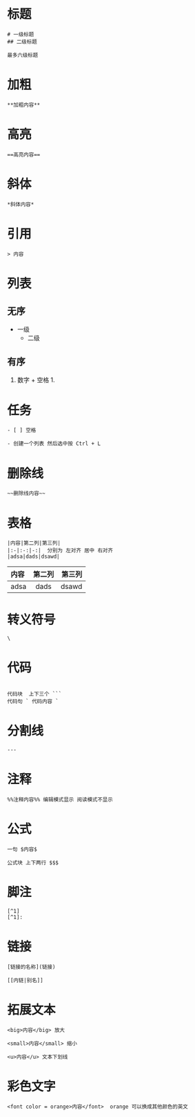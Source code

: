 # 标题

```
# 一级标题
## 二级标题

最多六级标题
```
# 加粗

```
**加粗内容**
```
# 高亮

```
==高亮内容==
```
# 斜体

```
*斜体内容*
```
# 引用

```
> 内容
```
# 列表
## 无序
- 一级
	- 二级
## 有序

1. 数字 + 空格
	1. 
# 任务

```
- [ ] 空格

- 创建一个列表 然后选中按 Ctrl + L
```
# 删除线

```
~~删除线内容~~
```
# 表格

```
|内容|第二列|第三列|
|:-|:-:|-:|  分别为 左对齐 居中 右对齐 
|adsa|dads|dsawd|
```

|内容|第二列|第三列|
|:-|:-:|-:|
|adsa|dads|dsawd|
# 转义符号

```
\
```
# 代码

```

代码块  上下三个 ```
代码句 ` 代码内容 `

```
# 分割线

```
---
```
# 注释

```
%%注释内容%% 编辑模式显示 阅读模式不显示
```
# 公式

```
一句 $内容$

公式块 上下两行 $$$
```
# 脚注

```
[^1]
[^1]: 
```
# 链接

```
[链接的名称](链接)

[[内链|别名]]
```
# 拓展文本

```
<big>内容</big> 放大

<small>内容</small> 缩小

<u>内容</u> 文本下划线
```
# 彩色文字

```
<font color = orange>内容</font>  orange 可以换成其他颜色的英文
```












